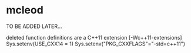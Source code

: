 # mcleod

TO BE ADDED LATER...


deleted function definitions are a C++11 extension [-Wc++11-extensions]
Sys.setenv(USE_CXX14 = 1)
Sys.setenv("PKG_CXXFLAGS"="-std=c++11")

